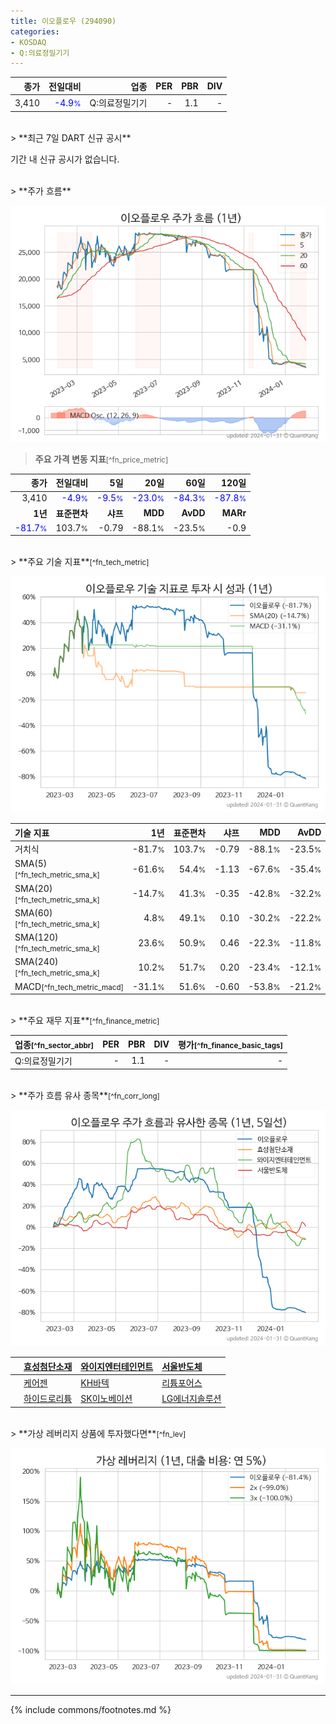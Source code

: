 ```yaml
---
title: 이오플로우 (294090)
categories:
- KOSDAQ
- Q:의료정밀기기
---
```

| **종가** | **전일대비** | **업종** | **PER** | **PBR** | **DIV** |
| -------: | -----------: | -------: | ------: | ------: | ------: |
| 3,410 | <span style="color: blue">-4.9<small>%</small></span> | Q:의료정밀기기 | - | 1.1 | - |

<!-- more -->

<br>
> **최근 7일 DART 신규 공시**<a id="dart"></a>


기간 내 신규 공시가 없습니다.

<br>
> **주가 흐름**<a id="price"></a>

![294090](/stock/images/294090.png)

> **주요 가격 변동 지표**<small>[^fn_price_metric]</small>

| **종가** | **전일대비** | **5일** | **20일** | **60일** | **120일** |
| -------: | -----------: | ------: | -------: | -------: | --------: |
| 3,410 | <span style="color: blue">-4.9<small>%</small></span> | <span style="color: blue">-9.5<small>%</small></span> | <span style="color: blue">-23.0<small>%</small></span> | <span style="color: blue">-84.3<small>%</small></span> | <span style="color: blue">-87.8<small>%</small></span> |
| **1년** | **표준편차** | **샤프** | **MDD** | **AvDD** | **MARr** |
| <span style="color: blue">-81.7<small>%</small></span> | 103.7<small>%</small> | -0.79 | -88.1<small>%</small> | -23.5<small>%</small> | -0.9 |

<br>
> **주요 기술 지표**<small>[^fn_tech_metric]</small>


![294090](/stock/images/294090_tech.png)

| **기술 지표** | **1년** | **표준편차** | **샤프** | **MDD** | **AvDD** |
| :------------ | ------: | -----------: | -------: | ------: | -------: |
| 거치식 | -81.7<small>%</small> | 103.7<small>%</small> | -0.79 | -88.1<small>%</small> | -23.5<small>%</small> |
| SMA(5)<small>[^fn_tech_metric_sma_k]</small> | -61.6<small>%</small> | 54.4<small>%</small> | -1.13 | -67.6<small>%</small> | -35.4<small>%</small> |
| SMA(20)<small>[^fn_tech_metric_sma_k]</small> | -14.7<small>%</small> | 41.3<small>%</small> | -0.35 | -42.8<small>%</small> | -32.2<small>%</small> |
| SMA(60)<small>[^fn_tech_metric_sma_k]</small> | 4.8<small>%</small> | 49.1<small>%</small> | 0.10 | -30.2<small>%</small> | -22.2<small>%</small> |
| SMA(120)<small>[^fn_tech_metric_sma_k]</small> | 23.6<small>%</small> | 50.9<small>%</small> | 0.46 | -22.3<small>%</small> | -11.8<small>%</small> |
| SMA(240)<small>[^fn_tech_metric_sma_k]</small> | 10.2<small>%</small> | 51.7<small>%</small> | 0.20 | -23.4<small>%</small> | -12.1<small>%</small> |
| MACD<small>[^fn_tech_metric_macd]</small> | -31.1<small>%</small> | 51.6<small>%</small> | -0.60 | -53.8<small>%</small> | -21.2<small>%</small> |

<br>
> **주요 재무 지표**<small>[^fn_finance_metric]</small>

| **업종**<small>[^fn_sector_abbr]</small> | **PER** | **PBR** | **DIV** | **평가**<small>[^fn_finance_basic_tags]</small> |
| :--------------------------------------- | ------: | ------: | ------: | ----------------------------------------------: |
| Q:의료정밀기기 | - | 1.1 | - | - |

<br>
> **주가 흐름 유사 종목**<a id="corr"></a><small>[^fn_corr_long]</small>

![294090](/stock/images/294090_corr.png)

|    | [효성첨단소재](/298050/) | [와이지엔터테인먼트](/122870/) | [서울반도체](/046890/) |
| :- | :------------------------------------- | :------------------------------------- | :--------------------------------------|
|    | [케어젠](/214370/) | [KH바텍](/060720/) | [리튬포어스](/073570/) |
|    | [하이드로리튬](/101670/) | [SK이노베이션](/096770/) | [LG에너지솔루션](/373220/) |

<br>
> **가상 레버리지 상품에 투자했다면**<a id="2x"></a><small>[^fn_lev]</small>

![294090](/stock/images/294090_2x.png)

---
{% include commons/footnotes.md %}